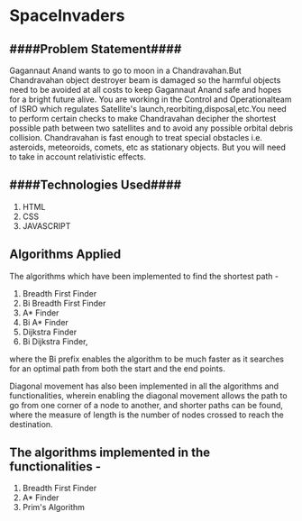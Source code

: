 # SpaceInvaders
####Problem Statement####
----------------------
Gagannaut Anand wants to go to moon in a Chandravahan.But Chandravahan object destroyer beam is damaged so the harmful objects need to be avoided at all costs to keep Gagannaut Anand safe and hopes for a bright future alive. You are working in the Control and Operationalteam of ISRO which regulates Satellite's launch,reorbiting,disposal,etc.You need to perform certain checks to make Chandravahan decipher the shortest possible path between two satellites and to avoid any possible orbital debris collision. Chandravahan is fast enough to treat special obstacles i.e. asteroids, meteoroids, comets, etc as stationary objects. But you will need to take in account relativistic effects.

####Technologies Used####
----------------------
1. HTML
2. CSS
3. JAVASCRIPT

Algorithms Applied
------------------
The algorithms which have been implemented to find the shortest path -
1. Breadth First Finder
2. Bi Breadth First Finder
3. A* Finder
4. Bi A* Finder
5. Dijkstra Finder
6. Bi Dijkstra Finder,

where the Bi prefix enables the algorithm to be much faster as it searches for an optimal path from both the start and the end points.

Diagonal movement has also been implemented in all the algorithms and functionalities, wherein enabling the diagonal movement allows the path to go from one corner of a node to another, and shorter paths can be found, where the measure of length is the number of nodes crossed to reach the destination.

The algorithms implemented in the functionalities -
----------------------------------------------------
1. Breadth First Finder
2. A* Finder
3. Prim's Algorithm
